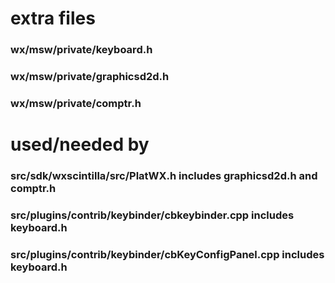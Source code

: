 # extra files
### wx/msw/private/keyboard.h
### wx/msw/private/graphicsd2d.h
### wx/msw/private/comptr.h

# used/needed by
### src/sdk/wxscintilla/src/PlatWX.h    includes graphicsd2d.h and comptr.h
### src/plugins/contrib/keybinder/cbkeybinder.cpp       includes keyboard.h
### src/plugins/contrib/keybinder/cbKeyConfigPanel.cpp  includes keyboard.h
